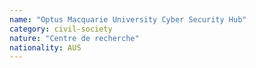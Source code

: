 ```yaml
---
name: "Optus Macquarie University Cyber Security Hub"
category: civil-society
nature: "Centre de recherche"
nationality: AUS
---
```

    